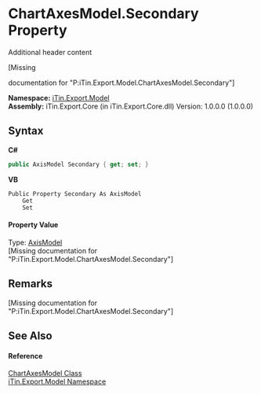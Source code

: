 # ChartAxesModel.Secondary Property 
Additional header content 

\[Missing <summary> documentation for "P:iTin.Export.Model.ChartAxesModel.Secondary"\]

**Namespace:**&nbsp;<a href="ef57ffcc-e95e-b212-5a46-9aa6f5a3511f">iTin.Export.Model</a><br />**Assembly:**&nbsp;iTin.Export.Core (in iTin.Export.Core.dll) Version: 1.0.0.0 (1.0.0.0)

## Syntax

**C#**<br />
``` C#
public AxisModel Secondary { get; set; }
```

**VB**<br />
``` VB
Public Property Secondary As AxisModel
	Get
	Set
```


#### Property Value
Type: <a href="5c5b7150-a217-cca1-e187-5b2b85cc83fe">AxisModel</a><br />\[Missing <value> documentation for "P:iTin.Export.Model.ChartAxesModel.Secondary"\]

## Remarks
\[Missing <remarks> documentation for "P:iTin.Export.Model.ChartAxesModel.Secondary"\]

## See Also


#### Reference
<a href="1d8547ce-0270-dd2c-e0e4-007ddc9c007c">ChartAxesModel Class</a><br /><a href="ef57ffcc-e95e-b212-5a46-9aa6f5a3511f">iTin.Export.Model Namespace</a><br />